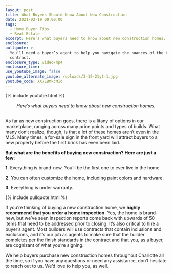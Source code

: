 ```yaml
---
layout: post
title: What Buyers Should Know About New Construction
date: 2021-03-19 00:00:00
tags:
  - Home Buyer Tips
  - Real Estate
excerpt: Here’s what buyers need to know about new construction homes.
enclosure:
pullquote: >-
  You’ll need a buyer’s agent to help you navigate the nuances of the builder’s
  contract.
enclosure_type: video/mp4
enclosure_time:
use_youtube_image: false
youtube_alternate_image: /uploads/3-19-21yt-1.jpg
youtube_code: XX7EBMkcMIo
---
```

{% include youtube.html %}

<center><em>Here’s what buyers need to know about new construction homes.</em></center>
&nbsp;

As far as new construction goes, there is a litany of options in our marketplace, ranging across many price points and types of builds. What many don’t realize, though, is that a lot of these homes aren’t even in the MLS. Many times, a for-sale sign in the front yard will attract buyers to a new property before the first brick has even been laid.&nbsp;

**But what are the benefits of buying new construction? Here are just a few:**

**1\.** Everything is brand-new. You’ll be the first one to ever live in the home.

**2\.** You can often customize the home, including paint colors and hardware.

**3\.** Everything is under warranty.

{% include pullquote.html %}

If you’re thinking of buying a new construction home, we **highly recommend that you order a home inspection.** Yes, the home is brand-new, but we’ve seen inspection reports come back with upwards of 50 items that need to be addressed prior to closing. It’s also critical to hire a buyer’s agent. Most builders will use contracts that contain inclusions and exclusions, and it’s our job as agents to make sure that the builder completes per the finish standards in the contract and that you, as a buyer, are cognizant of what you’re signing.&nbsp;

We help buyers purchase new construction homes throughout Charlotte all the time, so if you have any questions or need any assistance, don’t hesitate to reach out to us. We’d love to help you, as well.

&nbsp;
